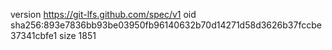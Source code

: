 version https://git-lfs.github.com/spec/v1
oid sha256:893e7836bb93be03950fb96140632b70d14271d58d3626b37fccbe37341cbfe1
size 1851
